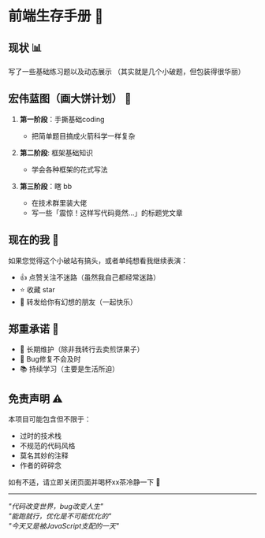 # 前端生存手册 🎪

## 现状 📊

写了一些基础练习题以及动态展示 
（其实就是几个小破题，但包装得很华丽） 

## 宏伟蓝图（画大饼计划） 🥧

1. **第一阶段**：手撕基础coding
   - 把简单题目搞成火箭科学一样复杂

2. **第二阶段**: 框架基础知识 
   - 学会各种框架的花式写法

3. **第三阶段**：瞎 bb 
   - 在技术群里装大佬
   - 写一些「震惊！这样写代码竟然...」的标题党文章

## 现在的我 🤡

如果您觉得这个小破站有搞头，或者单纯想看我继续表演：

- 👍 点赞关注不迷路（虽然我自己都经常迷路）
- ⭐ 收藏 star
- 🔄 转发给你有幻想的朋友（一起快乐）

## 郑重承诺 🤝

- 🔧 长期维护（除非我转行去卖煎饼果子）
- 🐛 Bug修复不会及时
- 📚 持续学习（主要是生活所迫）

## 免责声明 ⚠️

本项目可能包含但不限于：
- 过时的技术栈
- 不规范的代码风格  
- 莫名其妙的注释
- 作者的碎碎念

如有不适，请立即关闭页面并喝杯xx茶冷静一下 🍵

---

*"代码改变世界，bug改变人生"*  
*"能跑就行，优化是不可能优化的"*  
*"今天又是被JavaScript支配的一天"*  